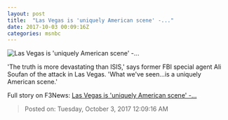 ```yaml
---
layout: post
title:  "Las Vegas is 'uniquely American scene' -..."
date: 2017-10-03 00:09:16Z
categories: msnbc
---
```


![Las Vegas is 'uniquely American scene' -...](http://media1.s-nbcnews.com/j/MSNBC/Components/Video/201710/2017-10-03T00-00-27-966Z--1280x720.video_1067x600.jpg)

'The truth is more devastating than ISIS,' says former FBI special agent Ali Soufan of the attack in Las Vegas. 'What we've seen...is a uniquely American scene.'


Full story on F3News: [Las Vegas is 'uniquely American scene' -...](http://www.f3nws.com/n/FUvx3E)

> Posted on: Tuesday, October 3, 2017 12:09:16 AM
